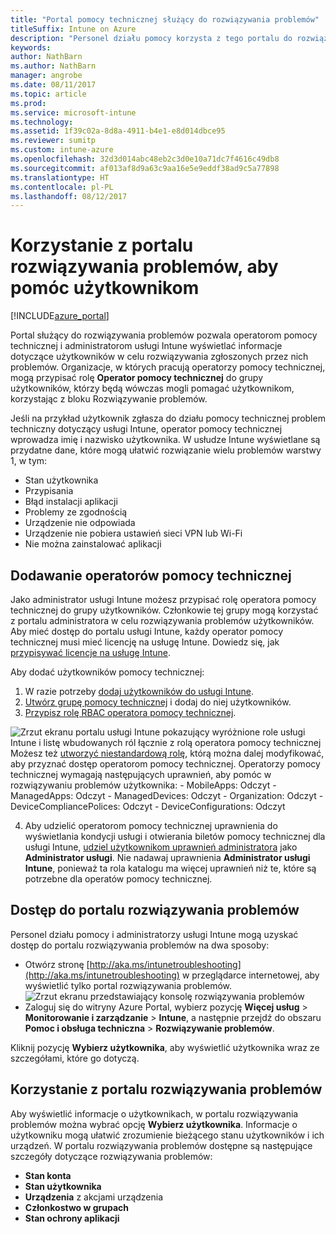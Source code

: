 ```yaml
---
title: "Portal pomocy technicznej służący do rozwiązywania problemów"
titleSuffix: Intune on Azure
description: "Personel działu pomocy korzysta z tego portalu do rozwiązywania problemów technicznych użytkowników"
keywords: 
author: NathBarn
ms.author: NathBarn
manager: angrobe
ms.date: 08/11/2017
ms.topic: article
ms.prod: 
ms.service: microsoft-intune
ms.technology: 
ms.assetid: 1f39c02a-8d8a-4911-b4e1-e8d014dbce95
ms.reviewer: sumitp
ms.custom: intune-azure
ms.openlocfilehash: 32d3d014abc48eb2c3d0e10a71dc7f4616c49db8
ms.sourcegitcommit: af013af8d9a63c9aa16e5e9eddf38ad9c5a77898
ms.translationtype: HT
ms.contentlocale: pl-PL
ms.lasthandoff: 08/12/2017
---
```

# <a name="use-the-troubleshooting-portal-to-help-users"></a>Korzystanie z portalu rozwiązywania problemów, aby pomóc użytkownikom

[!INCLUDE[azure_portal](./includes/azure_portal.md)]

Portal służący do rozwiązywania problemów pozwala operatorom pomocy technicznej i administratorom usługi Intune wyświetlać informacje dotyczące użytkowników w celu rozwiązywania zgłoszonych przez nich problemów. Organizacje, w których pracują operatorzy pomocy technicznej, mogą przypisać rolę **Operator pomocy technicznej** do grupy użytkowników, którzy będą wówczas mogli pomagać użytkownikom, korzystając z bloku Rozwiązywanie problemów.

Jeśli na przykład użytkownik zgłasza do działu pomocy technicznej problem techniczny dotyczący usługi Intune, operator pomocy technicznej wprowadza imię i nazwisko użytkownika. W usłudze Intune wyświetlane są przydatne dane, które mogą ułatwić rozwiązanie wielu problemów warstwy 1, w tym:
- Stan użytkownika
- Przypisania
- Błąd instalacji aplikacji
- Problemy ze zgodnością
- Urządzenie nie odpowiada
-   Urządzenie nie pobiera ustawień sieci VPN lub Wi-Fi
-   Nie można zainstalować aplikacji

## <a name="add-help-desk-operators"></a>Dodawanie operatorów pomocy technicznej
Jako administrator usługi Intune możesz przypisać rolę operatora pomocy technicznej do grupy użytkowników. Członkowie tej grupy mogą korzystać z portalu administratora w celu rozwiązywania problemów użytkowników. Aby mieć dostęp do portalu usługi Intune, każdy operator pomocy technicznej musi mieć licencję na usługę Intune. Dowiedz się, jak [przypisywać licencje na usługę Intune](licenses-assign.md).

Aby dodać użytkowników pomocy technicznej:
1. W razie potrzeby [dodaj użytkowników do usługi Intune](users-add.md).
2. [Utwórz grupę pomocy technicznej](groups-add.md) i dodaj do niej użytkowników.
3. [Przypisz rolę RBAC operatora pomocy technicznej](role-based-access-control.md#built-in-roles).

  ![Zrzut ekranu portalu usługi Intune pokazujący wyróżnione role usługi Intune i listę wbudowanych ról łącznie z rolą operatora pomocy technicznej](./media/help-desk-user-add.png) Możesz też [utworzyć niestandardową rolę](role-based-access-control.md#custom-roles), którą można dalej modyfikować, aby przyznać dostęp operatorom pomocy technicznej.  Operatorzy pomocy technicznej wymagają następujących uprawnień, aby pomóc w rozwiązywaniu problemów użytkownika:
    - MobileApps: Odczyt
    - ManagedApps: Odczyt
    - ManagedDevices: Odczyt
    - Organization: Odczyt
    - DeviceCompliancePolices: Odczyt
    - DeviceConfigurations: Odczyt

4. Aby udzielić operatorom pomocy technicznej uprawnienia do wyświetlania kondycji usługi i otwierania biletów pomocy technicznej dla usługi Intune, [udziel użytkownikom uprawnień administratora](https://docs.microsoft.com/azure/active-directory/active-directory-users-assign-role-azure-portal) jako **Administrator usługi**. Nie nadawaj uprawnienia **Administrator usługi Intune**, ponieważ ta rola katalogu ma więcej uprawnień niż te, które są potrzebne dla operatów pomocy technicznej.

## <a name="access-the-troubleshooting-portal"></a>Dostęp do portalu rozwiązywania problemów

Personel działu pomocy i administratorzy usługi Intune mogą uzyskać dostęp do portalu rozwiązywania problemów na dwa sposoby:
- Otwórz stronę [http://aka.ms/intunetroubleshooting](http://aka.ms/intunetroubleshooting) w przeglądarce internetowej, aby wyświetlić tylko portal rozwiązywania problemów.
  ![Zrzut ekranu przedstawiający konsolę rozwiązywania problemów](./media/help-desk-console.png)
- Zaloguj się do witryny Azure Portal, wybierz pozycję **Więcej usług** > **Monitorowanie i zarządzanie** > **Intune**, a następnie przejdź do obszaru **Pomoc i obsługa techniczna** > **Rozwiązywanie problemów**.

Kliknij pozycję **Wybierz użytkownika**, aby wyświetlić użytkownika wraz ze szczegółami, które go dotyczą.

## <a name="use-the-troubleshooting-portal"></a>Korzystanie z portalu rozwiązywania problemów

Aby wyświetlić informacje o użytkownikach, w portalu rozwiązywania problemów można wybrać opcję **Wybierz użytkownika**. Informacje o użytkowniku mogą ułatwić zrozumienie bieżącego stanu użytkowników i ich urządzeń. W portalu rozwiązywania problemów dostępne są następujące szczegóły dotyczące rozwiązywania problemów:
- **Stan konta**
- **Stan użytkownika**
- **Urządzenia** z akcjami urządzenia
- **Członkostwo w grupach**
- **Stan ochrony aplikacji**
